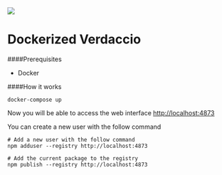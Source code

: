 <img src="https://github.com/verdaccio/verdaccio/raw/master/assets/bitmap/verdaccio%402x.png">

# Dockerized Verdaccio



####Prerequisites
* Docker

####How it works
```
docker-compose up
```

Now you will be able to access the web interface <a href="http://localhost:4873">http://localhost:4873</a>

You can create a new user with the follow command
```
# Add a new user with the follow command
npm adduser --registry http://localhost:4873

# Add the current package to the registry
npm publish --registry http://localhost:4873
```

